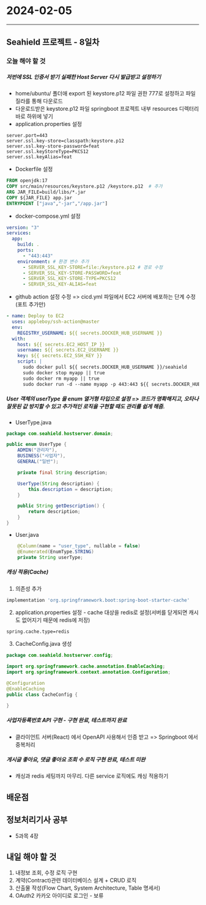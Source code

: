# 2024-02-05

---

## Seahield 프로젝트 - 8일차

### 오늘 해야 할 것

##### 저번에 SSL 인증서 받기 실패한 Host Server 다시 발급받고 설정하기

- home/ubuntu/ 폴더애 export 된 keystore.p12 파일 권한 777로 설정하고 파일질라를 통해 다운로드
- 다운로드받은 keystore.p12 파일 springboot 프로젝트 내부 resources 디렉터리 바로 하위에 넣기
- application.properties 설정

```properties
server.port=443
server.ssl.key-store=classpath:keystore.p12
server.ssl.key-store-password=feat
server.ssl.keyStoreType=PKCS12
server.ssl.keyAlias=feat
```

- Dockerfile 설정

```Dockerfile
FROM openjdk:17
COPY src/main/resources/keystore.p12 /keystore.p12  # 추가
ARG JAR_FILE=build/libs/*.jar
COPY ${JAR_FILE} app.jar
ENTRYPOINT ["java","-jar","/app.jar"]
```

- docker-compose.yml 설정

```yml
version: "3"
services:
  app:
    build: .
    ports:
      - "443:443"
    environment: # 환경 변수 추가
      - SERVER_SSL_KEY-STORE=file:/keystore.p12 # 경로 수정
      - SERVER_SSL_KEY-STORE-PASSWORD=feat
      - SERVER_SSL_KEY-STORE-TYPE=PKCS12
      - SERVER_SSL_KEY-ALIAS=feat
```

- github action 설정 수정 => cicd.yml 파일에서 EC2 서버에 배포하는 단계 수정(포트 추가만)

```yml
- name: Deploy to EC2
  uses: appleboy/ssh-action@master
  env:
    REGISTRY_USERNAME: ${{ secrets.DOCKER_HUB_USERNAME }}
  with:
    host: ${{ secrets.EC2_HOST_IP }}
    username: ${{ secrets.EC2_USERNAME }}
    key: ${{ secrets.EC2_SSH_KEY }}
    script: |
      sudo docker pull ${{ secrets.DOCKER_HUB_USERNAME }}/seahield
      sudo docker stop myapp || true
      sudo docker rm myapp || true
      sudo docker run -d --name myapp -p 443:443 ${{ secrets.DOCKER_HUB_USERNAME }}/seahield
```

##### User 객체의 userType 을 enum 열거형 타입으로 설정 => 코드가 명확해지고, 오타나 잘못된 값 방지할 수 있고 추가적인 로직을 구현할 때도 관리를 쉽게 해줌.

- UserType.java

```java
package com.seahield.hostserver.domain;

public enum UserType {
    ADMIN("관리자"),
    BUSINESS("사업자"),
    GENERAL("일반");

    private final String description;

    UserType(String description) {
        this.description = description;
    }

    public String getDescription() {
        return description;
    }
}
```

- User.java

```java
    @Column(name = "user_type", nullable = false)
    @Enumerated(EnumType.STRING)
    private String userType;
```

##### 캐싱 적용(Cache)

1. 의존성 추가

```gradle
implementation 'org.springframework.boot:spring-boot-starter-cache'
```

2. application.properties 설정 - cache 대상을 redis로 설정(서버를 닫게되면 캐시도 없어지기 때문에 redis에 저장)

```properties
spring.cache.type=redis
```

3. CacheConfig.java 생성

```java
package com.seahield.hostserver.config;

import org.springframework.cache.annotation.EnableCaching;
import org.springframework.context.annotation.Configuration;

@Configuration
@EnableCaching
public class CacheConfig {

}
```

##### 사업자등록번호 API 구현 - 구현 완료, 테스트까지 완료

- 클라이언트 서버(React) 에서 OpenAPI 사용해서 인증 받고 => Springboot 에서 중복처리

##### 게시글 좋아요, 댓글 좋아요 조회 수 로직 구현 완료, 테스트 미완

- 캐싱과 redis 세팅까지 마무리. 다른 service 로직에도 캐싱 적용하기

## 배운점

## 정보처리기사 공부

- 5과목 4장

## 내일 해야 할 것

1. 내정보 조회, 수정 로직 구현
2. 계약(Contract)관련 데이터베이스 설계 + CRUD 로직
3. 산출물 작성(Flow Chart, System Architecture, Table 명세서)
4. OAuth2 카카오 아이디로 로그인 - 보류
